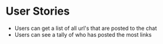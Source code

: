 # User Stories

+ Users can get a list of all url's that are posted to the chat
+ Users can see a tally of who has posted the most links